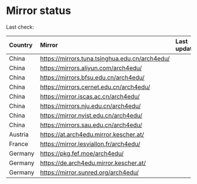 <script src="./time.js"></script>
# Mirror status
Last check: <script type="text/javascript">localize(1712496072.4489667);</script>

|Country|Mirror|Last update|
|:------|:-----|:----------|
|China|https://mirrors.tuna.tsinghua.edu.cn/arch4edu/|<script type="text/javascript">localize(1712471308);</script>|
|China|https://mirrors.aliyun.com/arch4edu/|<script type="text/javascript">localize(1712471308);</script>|
|China|https://mirrors.bfsu.edu.cn/arch4edu/|<script type="text/javascript">localize(1712471308);</script>|
|China|https://mirrors.cernet.edu.cn/arch4edu/|<script type="text/javascript">localize(1712471308);</script>|
|China|https://mirror.iscas.ac.cn/arch4edu/|<script type="text/javascript">localize(1712471308);</script>|
|China|https://mirrors.nju.edu.cn/arch4edu/|<script type="text/javascript">localize(1712428330);</script>|
|China|https://mirror.nyist.edu.cn/arch4edu/|<script type="text/javascript">localize(1712471308);</script>|
|China|https://mirrors.sau.edu.cn/arch4edu/|<script type="text/javascript">localize(1712471308);</script>|
|Austria|https://at.arch4edu.mirror.kescher.at/|<script type="text/javascript">localize(1712471308);</script>|
|France|https://mirror.lesviallon.fr/arch4edu/|<script type="text/javascript">localize(1712471308);</script>|
|Germany|https://pkg.fef.moe/arch4edu/|<script type="text/javascript">localize(1712471308);</script>|
|Germany|https://de.arch4edu.mirror.kescher.at/|<script type="text/javascript">localize(1712471308);</script>|
|Germany|https://mirror.sunred.org/arch4edu/|<script type="text/javascript">localize(1712471308);</script>|

<script src="./tablefilter/tablefilter.js"></script>
<script src="./table.js"></script>